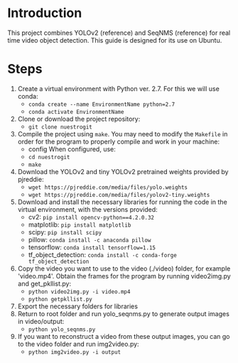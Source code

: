 # Introduction

This project combines YOLOv2 (reference) and SeqNMS (reference) for real time video object detection.
This guide is designed for its use on Ubuntu.

# Steps

1. Create a virtual environment with Python ver. 2.7. For this we will use conda:
    - `conda create --name EnvironmentName python=2.7`
    - `conda activate EnvironmentName`
2. Clone or download the project repository:
    - `git clone nuestrogit`
3. Compile the project using `make`. You may need to modify the `Makefile` in order for the program to properly compile and work in your machine:
    - config
    When configured, use:
    - `cd nuestrogit`
    - `make`
4. Download the YOLOv2 and tiny YOLOv2 pretrained weights provided by pjreddie:
    - `wget https://pjreddie.com/media/files/yolo.weights`
    - `wget https://pjreddie.com/media/files/yolov2-tiny.weights`
5. Download and install the necessary libraries for running the code in the virtual environment, with the versions provided:
    - cv2: `pip install opencv-python==4.2.0.32`
    - matplotlib: `pip install matplotlib`
    - scipy: `pip install scipy`
    - pillow: `conda install -c anaconda pillow`
    - tensorflow: `conda install tensorflow=1.15`
    - tf_object_detection: `conda install -c conda-forge tf_object_detection`
6. Copy the video you want to use to the video (./video) folder, for example 'video.mp4'. Obtain the frames for the program by running video2img.py and get_pkllist.py:
    - `python video2img.py -i video.mp4`
    - `python getpkllist.py`
7. Export the necessary folders for libraries
8. Return to root folder and run yolo_seqnms.py to generate output images in video/output:
    - `python yolo_seqnms.py`
9. If you want to reconstruct a video from these output images, you can go to the video folder and run img2video.py:
    - `python img2video.py -i output`
